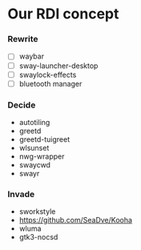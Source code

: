 # Our RDI concept

### Rewrite
* [ ] waybar
* [ ] sway-launcher-desktop
* [ ] swaylock-effects
* [ ] bluetooth manager

### Decide
+ autotiling
+ greetd
+ greetd-tuigreet
+ wlsunset
+ nwg-wrapper
+ swaycwd
+ swayr

### Invade
- sworkstyle
- https://github.com/SeaDve/Kooha
- wluma
- gtk3-nocsd
